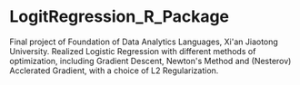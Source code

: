 # LogitRegression_R_Package
Final project of Foundation of Data Analytics Languages, Xi'an Jiaotong University.
Realized Logistic Regression with different methods of optimization, including Gradient Descent, Newton's Method and (Nesterov) Acclerated Gradient, with a choice of L2 Regularization.
